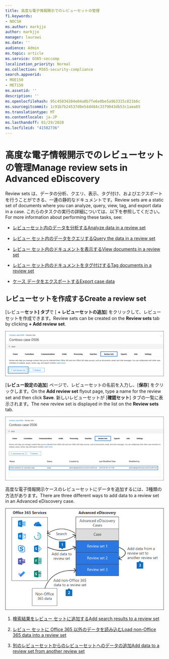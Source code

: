 ```yaml
---
title: 高度な電子情報開示でのレビューセットの管理
f1.keywords:
- NOCSH
ms.author: markjjo
author: markjjo
manager: laurawi
ms.date: ''
audience: Admin
ms.topic: article
ms.service: O365-seccomp
localization_priority: Normal
ms.collection: M365-security-compliance
search.appverid:
- MOE150
- MET150
ms.assetid: ''
description: ''
ms.openlocfilehash: 95c45034204e04a0b7fe6e0be5a9b3315c821b6c
ms.sourcegitcommit: 1c91b7b24537d0e54d484c3379043db53c1aea65
ms.translationtype: MT
ms.contentlocale: ja-JP
ms.lasthandoff: 01/29/2020
ms.locfileid: "41582736"
---
```

# <a name="manage-review-sets-in-advanced-ediscovery"></a><span data-ttu-id="11645-102">高度な電子情報開示でのレビューセットの管理</span><span class="sxs-lookup"><span data-stu-id="11645-102">Manage review sets in Advanced eDiscovery</span></span>

<span data-ttu-id="11645-103">Review sets は、データの分析、クエリ、表示、タグ付け、およびエクスポートを行うことができる、一連の静的なドキュメントです。</span><span class="sxs-lookup"><span data-stu-id="11645-103">Review sets are a static set of documents where you can analyze, query, view, tag, and export data in a case.</span></span> <span data-ttu-id="11645-104">これらのタスクの実行の詳細については、以下を参照してください。</span><span class="sxs-lookup"><span data-stu-id="11645-104">For more information about performing these tasks, see:</span></span>

- [<span data-ttu-id="11645-105">レビューセット内のデータを分析する</span><span class="sxs-lookup"><span data-stu-id="11645-105">Analyze data in a review set</span></span>](analyzing-data-in-review-set.md)

- [<span data-ttu-id="11645-106">レビュー セット内のデータをクエリする</span><span class="sxs-lookup"><span data-stu-id="11645-106">Query the data in a review set</span></span>](review-set-search.md)

- [<span data-ttu-id="11645-107">レビュー セット内のドキュメントを表示する</span><span class="sxs-lookup"><span data-stu-id="11645-107">View documents in a review set</span></span>](view-documents-in-review-set.md)

- [<span data-ttu-id="11645-108">レビュー セット内のドキュメントをタグ付けする</span><span class="sxs-lookup"><span data-stu-id="11645-108">Tag documents in a review set</span></span>](tagging-documents.md)

- [<span data-ttu-id="11645-109">ケース データをエクスポートする</span><span class="sxs-lookup"><span data-stu-id="11645-109">Export case data</span></span>](exporting-data-ediscover20.md)

## <a name="create-a-review-set"></a><span data-ttu-id="11645-110">レビューセットを作成する</span><span class="sxs-lookup"><span data-stu-id="11645-110">Create a review set</span></span>

<span data-ttu-id="11645-111">[レビュー**セット] タブ**で [ **+ レビューセットの追加**] をクリックして、レビューセットを作成できます。</span><span class="sxs-lookup"><span data-stu-id="11645-111">Review sets can be created on the **Review sets** tab by clicking **+ Add review set**.</span></span>

![レビューセットを追加する](media/f45c51d9-585d-47d1-b7fb-0288715e0b6a.png)

<span data-ttu-id="11645-113">[**レビュー設定の追加**] ページで、レビューセットの名前を入力し、[**保存**] をクリックします。</span><span class="sxs-lookup"><span data-stu-id="11645-113">On the **Add review set** flyout page, type a name for the review set and then click **Save**.</span></span> <span data-ttu-id="11645-114">新しいレビューセットが [**確認セット**] タブの一覧に表示されます。</span><span class="sxs-lookup"><span data-stu-id="11645-114">The new review set is displayed in the list on the **Review sets** tab.</span></span>

![[レビューセット] タブに新しいレビューセットが表示されている](media/AeDnewreviewset.png)

<span data-ttu-id="11645-116">高度な電子情報開示ケースのレビューセットにデータを追加するには、3種類の方法があります。</span><span class="sxs-lookup"><span data-stu-id="11645-116">There are three different ways to add data to a review set in an Advanced eDiscovery case.</span></span>

![レビューセットに追加する3つの方法](media/1f1f4efd-c03b-4255-bc3d-df358e56549c.png)

1. [<span data-ttu-id="11645-118">検索結果をレビュー セットに追加する</span><span class="sxs-lookup"><span data-stu-id="11645-118">Add search results to a review set</span></span>](add-data-to-review-set.md)

2. [<span data-ttu-id="11645-119">レビュー セットに Office 365 以外のデータを読み込む</span><span class="sxs-lookup"><span data-stu-id="11645-119">Load non-Office 365 data into a review set</span></span>](load-non-office365-data.md)

3. [<span data-ttu-id="11645-120">別のレビューセットからのレビューセットへのデータの追加</span><span class="sxs-lookup"><span data-stu-id="11645-120">Add data to a review set from another review set</span></span>](add-data-to-review-set-from-another-review-set.md)
